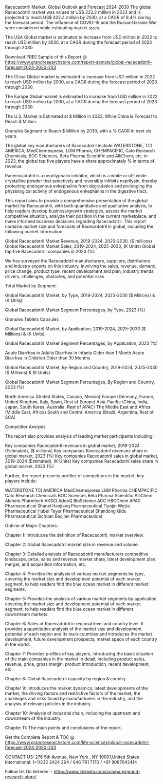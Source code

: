 Racecadotril Market, Global Outlook and Forecast 2024-2030
The global Racecadotril market was valued at US$ 222.2 million in 2023 and is projected to reach US$ 422.4 million by 2030, at a CAGR of 8.4% during the forecast period. The influence of COVID-19 and the Russia-Ukraine War were considered while estimating market sizes.

The USA Global market is estimated to increase from USD million in 2022 to reach USD million by 2030, at a CAGR during the forecast period of 2023 through 2030.

Download FREE Sample of this Report @ https://www.grandresearchstore.com/report-sample/global-racecadotril-forecast-2024-2030-243

The China Global market is estimated to increase from USD million in 2022 to reach USD million by 2030, at a CAGR during the forecast period of 2023 through 2030.

The Europe Global market is estimated to increase from USD million in 2022 to reach USD million by 2030, at a CAGR during the forecast period of 2023 through 2030.

The U.S. Market is Estimated at $ Million in 2023, While China is Forecast to Reach $ Million.

Granules Segment to Reach $ Million by 2030, with a % CAGR in next six years.

The global key manufacturers of Racecadotril include WATERSTONE, TCI AMERICA, MedChemexpress, LGM Pharma, CHEMPACIFIC, Cato Research Chemicals, BOC Sciences, Beta Pharma Scientific and AlliChem, etc. in 2023, the global top five players have a share approximately % in terms of revenue.

Racemicadotril is a neprilyphalin inhibitor, which is a white or off-white crystalline powder that selectively and reversibly inhibits neprilysin, thereby protecting endogenous enkephalins from degradation and prolonging the physiological activity of endogenous enkephalins in the digestive tract.

This report aims to provide a comprehensive presentation of the global market for Racecadotril, with both quantitative and qualitative analysis, to help readers develop business/growth strategies, assess the market competitive situation, analyze their position in the current marketplace, and make informed business decisions regarding Racecadotril. This report contains market size and forecasts of Racecadotril in global, including the following market information:

Global Racecadotril Market Revenue, 2019-2024, 2025-2030, ($ millions)
Global Racecadotril Market Sales, 2019-2024, 2025-2030, (K Units)
Global top five Racecadotril companies in 2023 (%)

We has surveyed the Racecadotril manufacturers, suppliers, distributors and industry experts on this industry, involving the sales, revenue, demand, price change, product type, recent development and plan, industry trends, drivers, challenges, obstacles, and potential risks.

Total Market by Segment:

Global Racecadotril Market, by Type, 2019-2024, 2025-2030 ($ Millions) & (K Units)

Global Racecadotril Market Segment Percentages, by Type, 2023 (%)

Granules
Tablets
Capsules

Global Racecadotril Market, by Application, 2019-2024, 2025-2030 ($ Millions) & (K Units)

Global Racecadotril Market Segment Percentages, by Application, 2023 (%)

Acute Diarrhea in Adults
Diarrhea in Infants Older than 1 Month
Acute Diarrhea in Children Older than 30 Months

Global Racecadotril Market, By Region and Country, 2019-2024, 2025-2030 ($ Millions) & (K Units)

Global Racecadotril Market Segment Percentages, By Region and Country, 2023 (%)

North America (United States, Canada, Mexico)
Europe (Germany, France, United Kingdom, Italy, Spain, Rest of Europe)
Asia-Pacific (China, India, Japan, South Korea, Australia, Rest of APAC)
The Middle East and Africa (Middle East, Africa)
South and Central America (Brazil, Argentina, Rest of SCA)

Competitor Analysis

The report also provides analysis of leading market participants including:

Key companies Racecadotril revenues in global market, 2019-2024 (Estimated), ($ millions)
Key companies Racecadotril revenues share in global market, 2023 (%)
Key companies Racecadotril sales in global market, 2019-2024 (Estimated), (K Units)
Key companies Racecadotril sales share in global market, 2023 (%)

Further, the report presents profiles of competitors in the market, key players include:

WATERSTONE
TCI AMERICA
MedChemexpress
LGM Pharma
CHEMPACIFIC
Cato Research Chemicals
BOC Sciences
Beta Pharma Scientific
AlliChem
Alchem Pharmtech
AKSCI
AdooQ BioScience
ACC
HBCChem
APAC Pharmaceutical
Shanxi Hanjiang Pharmaceutical
Tianjin Weijie Pharmaceutical
Hubei Teyer Pharmaceutical
Shandong Qidu Pharmaceutical
Sichuan Baojian Pharmaceutical

Outline of Major Chapters:

Chapter 1: Introduces the definition of Racecadotril, market overview.

Chapter 2: Global Racecadotril market size in revenue and volume.

Chapter 3: Detailed analysis of Racecadotril manufacturers competitive landscape, price, sales and revenue market share, latest development plan, merger, and acquisition information, etc.

Chapter 4: Provides the analysis of various market segments by type, covering the market size and development potential of each market segment, to help readers find the blue ocean market in different market segments.

Chapter 5: Provides the analysis of various market segments by application, covering the market size and development potential of each market segment, to help readers find the blue ocean market in different downstream markets.

Chapter 6: Sales of Racecadotril in regional level and country level. It provides a quantitative analysis of the market size and development potential of each region and its main countries and introduces the market development, future development prospects, market space of each country in the world.

Chapter 7: Provides profiles of key players, introducing the basic situation of the main companies in the market in detail, including product sales, revenue, price, gross margin, product introduction, recent development, etc.

Chapter 8: Global Racecadotril capacity by region & country.

Chapter 9: Introduces the market dynamics, latest developments of the market, the driving factors and restrictive factors of the market, the challenges and risks faced by manufacturers in the industry, and the analysis of relevant policies in the industry.

Chapter 10: Analysis of industrial chain, including the upstream and downstream of the industry.

Chapter 11: The main points and conclusions of the report.

Get the Complete Report & TOC @ https://www.grandresearchstore.com/life-sciences/global-racecadotril-forecast-2024-2030-243

CONTACT US:
276 5th Avenue, New York , NY 10001,United States
International: (+1)332 2424 294 / 646 781 7170 / +91 8087042414

Follow Us On linkedin :- https://www.linkedin.com/company/grand-research-store/
